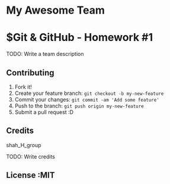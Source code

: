 # My Awesome Team


# $Git & GitHub - Homework #1
TODO: Write a team description


## Contributing

1. Fork it!
2. Create your feature branch: `git checkout -b my-new-feature`
3. Commit your changes: `git commit -am 'Add some feature'`
4. Push to the branch: `git push origin my-new-feature`
5. Submit a pull request :D


## Credits
shah_H_group

TODO: Write credits

## License :MIT